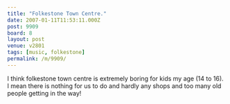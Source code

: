 ```yaml
---
title: "Folkestone Town Centre."
date: 2007-01-11T11:53:11.000Z
post: 9909
board: 8
layout: post
venue: v2801
tags: [music, folkestone]
permalink: /m/9909/
---
```

I think folkestone town centre is extremely boring for kids my age (14 to 16). I mean there is nothing for us to do and hardly any shops and too many old people getting in the way!
